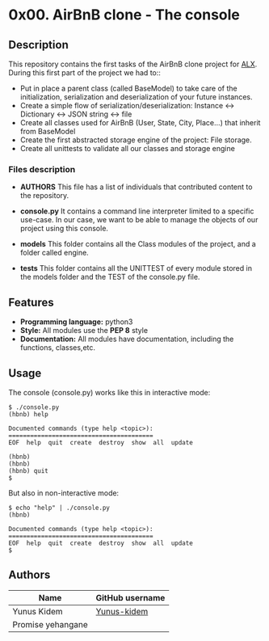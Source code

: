 # 0x00. AirBnB clone - The console

## Description

This repository contains the first tasks of the AirBnB clone project for [ALX](https://www.alxafrica.com/software/).
During this first part of the project we had to::
- Put in place a parent class (called BaseModel) to take care of the initialization, serialization and deserialization of your future instances.
- Create a simple flow of serialization/deserialization: Instance <-> Dictionary <-> JSON string <-> file
- Create all classes used for AirBnB (User, State, City, Place…) that inherit from BaseModel
- Create the first abstracted storage engine of the project: File storage.
- Create all unittests to validate all our classes and storage engine


### Files description

- **AUTHORS**
 This file has a list of individuals that contributed content to the repository.

- **console.py**
It contains a command line interpreter limited to a specific use-case. In our case, we want to be able to manage the objects of our project using this console.

- **models**
This folder contains all the Class modules of the project, and a folder called engine. 

- **tests**
This folder contains all the UNITTEST of every module stored in the models folder and the TEST of the console.py file.

## Features

- **Programming language:** python3
- **Style:** All modules use the **PEP 8** style
- **Documentation:** All modules have documentation, including the functions, classes,etc.


## Usage

The console (console.py) works like this in interactive mode:
```
$ ./console.py
(hbnb) help

Documented commands (type help <topic>):
========================================
EOF  help  quit  create  destroy  show  all  update

(hbnb)
(hbnb)
(hbnb) quit
$
```

But also in non-interactive mode:
```
$ echo "help" | ./console.py
(hbnb)

Documented commands (type help <topic>):
========================================
EOF  help  quit  create  destroy  show  all  update
$
```
## Authors
| Name | GitHub username |
| ------ | ------ |
| Yunus Kidem | [Yunus-kidem](https://github.com/yunus-kidem) |
| Promise yehangane  | [](https://github.com/) |
